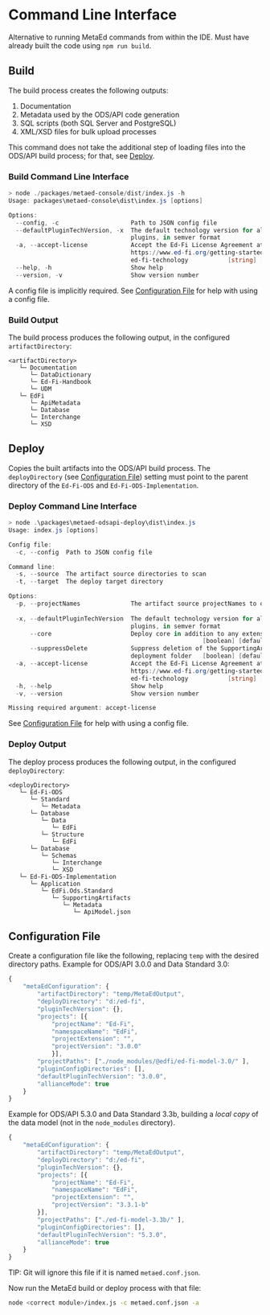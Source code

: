# Command Line Interface

Alternative to running MetaEd commands from within the IDE. Must have already built the code using `npm run build`.

## Build

The build process creates the following outputs:

1. Documentation
2. Metadata used by the ODS/API code generation
3. SQL scripts (both SQL Server and PostgreSQL)
4. XML/XSD files for bulk upload processes

This command does not take the additional step of loading files into the ODS/API build process; for that, see [Deploy](#deploy).

### Build Command Line Interface

```powershell
> node ./packages/metaed-console/dist/index.js -h
Usage: packages\metaed-console\dist\index.js [options]

Options:
  --config, -c                    Path to JSON config file
  --defaultPluginTechVersion, -x  The default technology version for all
                                  plugins, in semver format            [string]
  -a, --accept-license            Accept the Ed-Fi License Agreement at
                                  https://www.ed-fi.org/getting-started/license-
                                  ed-fi-technology           [string] [required]                                  
  --help, -h                      Show help                            [boolean]
  --version, -v                   Show version number                  [boolean]
```

A config file is implicitly required. See [Configuration File](#configuration-file) for help with using a config file.

### Build Output

The build process produces the following output, in the configured `artifactDirectory`:

```none
<artifactDirectory>
   └─ Documentation
      └─ DataDictionary
      └─ Ed-Fi-Handbook
      └─ UDM
   └─ EdFi
      └─ ApiMetadata
      └─ Database
      └─ Interchange
      └─ XSD
```

## Deploy

Copies the built artifacts into the ODS/API build process. The `deployDirectory` (see [Configuration
File](#configuration-file)) setting must point to the parent directory of the `Ed-Fi-ODS` and `Ed-Fi-ODS-Implementation`.

### Deploy Command Line Interface

```powershell
> node .\packages\metaed-odsapi-deploy\dist\index.js
Usage: index.js [options]

Config file:
  -c, --config  Path to JSON config file

Command line:
  -s, --source  The artifact source directories to scan                  [array]
  -t, --target  The deploy target directory                             [string]

Options:
  -p, --projectNames              The artifact source projectNames to override
                                                                         [array]
  -x, --defaultPluginTechVersion  The default technology version for all
                                  plugins, in semver format             [string]
      --core                      Deploy core in addition to any extensions
                                                      [boolean] [default: false]
      --suppressDelete            Suppress deletion of the SupportingArtifacts
                                  deployment folder   [boolean] [default: false]
  -a, --accept-license            Accept the Ed-Fi License Agreement at
                                  https://www.ed-fi.org/getting-started/license-
                                  ed-fi-technology           [string] [required]
  -h, --help                      Show help                            [boolean]
  -v, --version                   Show version number                  [boolean]

Missing required argument: accept-license
```

See [Configuration File](#configuration-file) for help with using a config file.

### Deploy Output

The deploy process produces the following output, in the configured `deployDirectory`:

```none
<deployDirectory>
   └─ Ed-Fi-ODS
      └─ Standard
         └─ Metadata
      └─ Database
         └─ Data
            └─ EdFi
         └─ Structure
            └─ EdFi
      └─ Database
         └─ Schemas
            └─ Interchange
            └─ XSD
   └─ Ed-Fi-ODS-Implementation
      └─ Application
         └─ EdFi.Ods.Standard
            └─ SupportingArtifacts
               └─ Metadata
                  └─ ApiModel.json
```

## Configuration File

Create a configuration file like the following, replacing `temp` with the desired
directory paths. Example for ODS/API 3.0.0 and Data Standard 3.0:

```javascript
{
    "metaEdConfiguration": {
        "artifactDirectory": "temp/MetaEdOutput",
        "deployDirectory": "d:/ed-fi",
        "pluginTechVersion": {},
        "projects": [{
            "projectName": "Ed-Fi",
            "namespaceName": "EdFi",
            "projectExtension": "",
            "projectVersion": "3.0.0"
            }],
        "projectPaths": ["./node_modules/@edfi/ed-fi-model-3.0/" ],
        "pluginConfigDirectories": [],
        "defaultPluginTechVersion": "3.0.0",
        "allianceMode": true
    }
}
```

Example for ODS/API 5.3.0 and Data Standard 3.3b, building a _local copy_ of the data
model (not in the `node_modules` directory).

```javascript
{
    "metaEdConfiguration": {
        "artifactDirectory": "temp/MetaEdOutput",
        "deployDirectory": "d:/ed-fi",
        "pluginTechVersion": {},
        "projects": [{
            "projectName": "Ed-Fi",
            "namespaceName": "EdFi",
            "projectExtension": "",
            "projectVersion": "3.3.1-b"
        }],
        "projectPaths": ["./ed-fi-model-3.3b/" ],
        "pluginConfigDirectories": [],
        "defaultPluginTechVersion": "5.3.0",
        "allianceMode": true
    }
}
```

TIP: Git will ignore this file if it is named `metaed.conf.json`.

Now run the MetaEd build or deploy process with that file:

```bash
node <correct module>/index.js -c metaed.conf.json -a
```